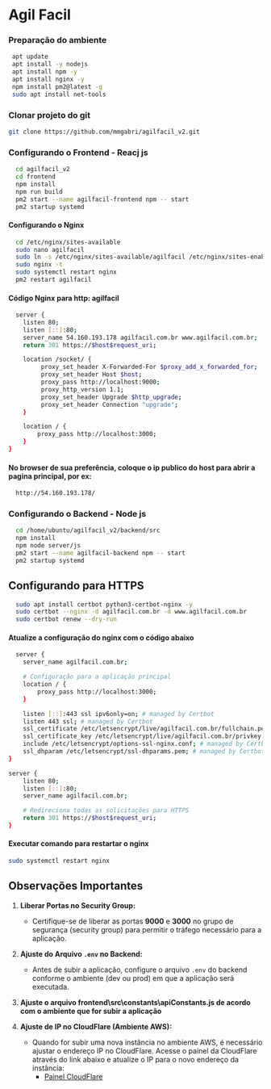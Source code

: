 
# Agil Facil

### Preparação do ambiente

```bash
 apt update
 apt install -y nodejs
 apt install npm -y
 apt install nginx -y
 npm install pm2@latest -g
 sudo apt install net-tools
```

### Clonar projeto do git

```bash
git clone https://github.com/mmgabri/agilfacil_v2.git
```

### Configurando o Frontend - Reacj js

```bash
  cd agilfacil_v2
  cd frontend
  npm install
  npm run build
  pm2 start --name agilfacil-frontend npm -- start
  pm2 startup systemd
```


#### Configurando o Nginx

```bash
  cd /etc/nginx/sites-available
  sudo nano agilfacil
  sudo ln -s /etc/nginx/sites-available/agilfacil /etc/nginx/sites-enabled/
  sudo nginx -t
  sudo systemctl restart nginx
  pm2 restart agilfacil  
```

#### Código Nginx para http: agilfacil

```bash
  server {
    listen 80;
    listen [::]:80;
    server_name 54.160.193.178 agilfacil.com.br www.agilfacil.com.br;
    return 301 https://$host$request_uri;

    location /socket/ {
         proxy_set_header X-Forwarded-For $proxy_add_x_forwarded_for;
		 proxy_set_header Host $host;
		 proxy_pass http://localhost:9000;
		 proxy_http_version 1.1;
         proxy_set_header Upgrade $http_upgrade;
         proxy_set_header Connection "upgrade";
    }

    location / {
        proxy_pass http://localhost:3000;
    }
}
```

#### No browser de sua preferência, coloque o ip publico do host para abrir a pagina principal, por ex:
```bash
  http://54.160.193.178/
```



### Configurando o Backend - Node js

```bash
  cd /home/ubuntu/agilfacil_v2/backend/src
  npm install
  npm node server/js
  pm2 start --name agilfacil-backend npm -- start
  pm2 startup systemd
```

## Configurando para HTTPS

```bash
  sudo apt install certbot python3-certbot-nginx -y
  sudo certbot --nginx -d agilfacil.com.br -d www.agilfacil.com.br
  sudo certbot renew --dry-run
```
#### Atualize a configuração do nginx com o código abaixo
```bash
  server {
    server_name agilfacil.com.br;

    # Configuração para a aplicação principal
    location / {
        proxy_pass http://localhost:3000;
    }

    listen [::]:443 ssl ipv6only=on; # managed by Certbot
    listen 443 ssl; # managed by Certbot
    ssl_certificate /etc/letsencrypt/live/agilfacil.com.br/fullchain.pem; # managed by Certbot
    ssl_certificate_key /etc/letsencrypt/live/agilfacil.com.br/privkey.pem; # managed by Certbot
    include /etc/letsencrypt/options-ssl-nginx.conf; # managed by Certbot
    ssl_dhparam /etc/letsencrypt/ssl-dhparams.pem; # managed by Certbot
}

server {
    listen 80;
    listen [::]:80;
    server_name agilfacil.com.br;

    # Redireciona todas as solicitações para HTTPS
    return 301 https://$host$request_uri;
}
```
#### Executar comando para restartar o nginx
```bash
sudo systemctl restart nginx
```

## Observações Importantes

1. **Liberar Portas no Security Group:**
   - Certifique-se de liberar as portas **9000** e **3000** no grupo de segurança (security group) para permitir o tráfego necessário para a aplicação.

2. **Ajuste do Arquivo `.env` no Backend:**
   - Antes de subir a aplicação, configure o arquivo `.env` do backend conforme o ambiente (dev ou prod) em que a aplicação será executada. 

3. **Ajuste o arquivo frontend\src\constants\apiConstants.js de acordo com o ambiente que for subir a aplicação**

4. **Ajuste de IP no CloudFlare (Ambiente AWS):**
   - Quando for subir uma nova instância no ambiente AWS, é necessário ajustar o endereço IP no CloudFlare. Acesse o painel da CloudFlare através do link abaixo e atualize o IP para o novo endereço da instância:
     - [Painel CloudFlare](https://dash.cloudflare.com/)
